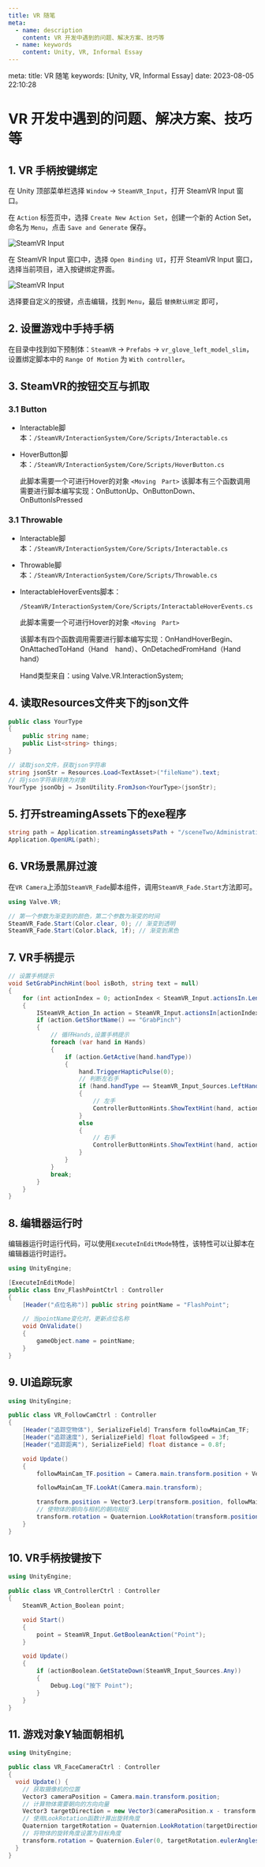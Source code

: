 ```yaml
---
title: VR 随笔
meta:
  - name: description
    content: VR 开发中遇到的问题、解决方案、技巧等
  - name: keywords
    content: Unity, VR, Informal Essay
---
```


<route lang="yaml">
meta:
  title: VR 随笔
  keywords: [Unity, VR, Informal Essay]
  date: 2023-08-05 22:10:28
</route>

# VR 开发中遇到的问题、解决方案、技巧等

## 1. VR 手柄按键绑定

在 Unity 顶部菜单栏选择 `Window` -> `SteamVR_Input`，打开 SteamVR Input 窗口。

在 `Action` 标签页中，选择 `Create New Action Set`，创建一个新的 Action Set，命名为 `Menu`，点击  `Save and Generate` 保存。

![SteamVR Input](./images/steamvr-input-1.png)

在 SteamVR Input 窗口中，选择 `Open Binding UI`，打开 SteamVR Input 窗口，选择当前项目，进入按键绑定界面。

![SteamVR Input](./images/steamvr-input-2.png)

选择要自定义的按键，点击编辑，找到 `Menu`，最后 `替换默认绑定` 即可，

## 2. 设置游戏中手持手柄

在目录中找到如下预制体：`SteamVR` -> `Prefabs` -> `vr_glove_left_model_slim`，设置绑定脚本中的 `Range Of Motion` 为 `With controller`。

## 3. SteamVR的按钮交互与抓取

### 3.1 Button

- Interactable脚本：`/SteamVR/InteractionSystem/Core/Scripts/Interactable.cs`

- HoverButton脚本：`/SteamVR/InteractionSystem/Core/Scripts/HoverButton.cs`

  此脚本需要一个可进行Hover的对象 `<Moving　Part>`
  该脚本有三个函数调用需要进行脚本编写实现：OnButtonUp、OnButtonDown、OnButtonIsPressed

### 3.1 Throwable

- Interactable脚本：`/SteamVR/InteractionSystem/Core/Scripts/Interactable.cs`

- Throwable脚本：`/SteamVR/InteractionSystem/Core/Scripts/Throwable.cs`

- InteractableHoverEvents脚本：

  `/SteamVR/InteractionSystem/Core/Scripts/InteractableHoverEvents.cs`

  此脚本需要一个可进行Hover的对象 `<Moving　Part>`

  该脚本有四个函数调用需要进行脚本编写实现：OnHandHoverBegin、OnAttachedToHand（Hand　hand）、OnDetachedFromHand（Hand　hand）

  Hand类型来自：using Valve.VR.InteractionSystem;

## 4. 读取Resources文件夹下的json文件

```cs
public class YourType
{
    public string name;
    public List<string> things;
}

// 读取json文件，获取json字符串
string jsonStr = Resources.Load<TextAsset>("fileName").text;
// 将json字符串转换为对象
YourType jsonObj = JsonUtility.FromJson<YourType>(jsonStr);
```

## 5. 打开streamingAssets下的exe程序

```cs
string path = Application.streamingAssetsPath + "/sceneTwo/AdministrativeHall.exe";
Application.OpenURL(path);
```

## 6. VR场景黑屏过渡

在`VR Camera`上添加`SteamVR_Fade`脚本组件，调用`SteamVR_Fade.Start`方法即可。

```cs
using Valve.VR;

// 第一个参数为渐变到的颜色，第二个参数为渐变的时间
SteamVR_Fade.Start(Color.clear, 0); // 渐变到透明
SteamVR_Fade.Start(Color.black, 1f); // 渐变到黑色
```

## 7. VR手柄提示

```cs
// 设置手柄提示
void SetGrabPinchHint(bool isBoth, string text = null)
{
    for (int actionIndex = 0; actionIndex < SteamVR_Input.actionsIn.Length; actionIndex++)
    {
        ISteamVR_Action_In action = SteamVR_Input.actionsIn[actionIndex];
        if (action.GetShortName() == "GrabPinch")
        {
            // 循环Hands,设置手柄提示
            foreach (var hand in Hands)
            {
                if (action.GetActive(hand.handType))
                {
                    hand.TriggerHapticPulse(0);
                    // 判断左右手
                    if (hand.handType == SteamVR_Input_Sources.LeftHand)
                    {
                        // 左手
                        ControllerButtonHints.ShowTextHint(hand, action, text ?? "左手按钮");
                    }
                    else
                    {
                        // 右手
                        ControllerButtonHints.ShowTextHint(hand, action, text ?? "右手按钮");
                    }
                }
            }
            break;
        }
    }
}
```

## 8. 编辑器运行时

编辑器运行时运行代码，可以使用`ExecuteInEditMode`特性，该特性可以让脚本在编辑器运行时运行。

```cs
using UnityEngine;

[ExecuteInEditMode]
public class Env_FlashPointCtrl : Controller
{
    [Header("点位名称")] public string pointName = "FlashPoint";

    // 当pointName变化时，更新点位名称
    void OnValidate()
    {
        gameObject.name = pointName;
    }
}
```

## 9. UI追踪玩家

```cs
using UnityEngine;

public class VR_FollowCamCtrl : Controller
{
    [Header("追踪空物体"), SerializeField] Transform followMainCam_TF;
    [Header("追踪速度"), SerializeField] float followSpeed = 3f;
    [Header("追踪距离"), SerializeField] float distance = 0.8f;

    void Update()
    {
        followMainCam_TF.position = Camera.main.transform.position + Vector3.ProjectOnPlane(Camera.main.transform.forward, Vector3.up).normalized * distance;

        followMainCam_TF.LookAt(Camera.main.transform);

        transform.position = Vector3.Lerp(transform.position, followMainCam_TF.position, Time.deltaTime * followSpeed);
        // 使物体的朝向与相机的朝向相反
        transform.rotation = Quaternion.LookRotation(transform.position - Camera.main.transform.position);
    }
}
```

## 10. VR手柄按键按下

```cs
using UnityEngine;

public class VR_ControllerCtrl : Controller
{
    SteamVR_Action_Boolean point;

    void Start()
    {
        point = SteamVR_Input.GetBooleanAction("Point");
    }

    void Update()
    {
        if (actionBoolean.GetStateDown(SteamVR_Input_Sources.Any))
        {
            Debug.Log("按下 Point");
        }
    }
}
```

## 11. 游戏对象Y轴面朝相机

```cs
using UnityEngine;

public class VR_FaceCameraCtrl : Controller
{
  void Update() {
    // 获取摄像机的位置
    Vector3 cameraPosition = Camera.main.transform.position;
    // 计算物体需要朝向的方向向量
    Vector3 targetDirection = new Vector3(cameraPosition.x - transform.position.x, 0, cameraPosition.z - transform.position.z);
    // 使用LookRotation函数计算出旋转角度
    Quaternion targetRotation = Quaternion.LookRotation(targetDirection, Vector3.up);
    // 将物体的旋转角度设置为目标角度
    transform.rotation = Quaternion.Euler(0, targetRotation.eulerAngles.y, 0);
  }
}
```
